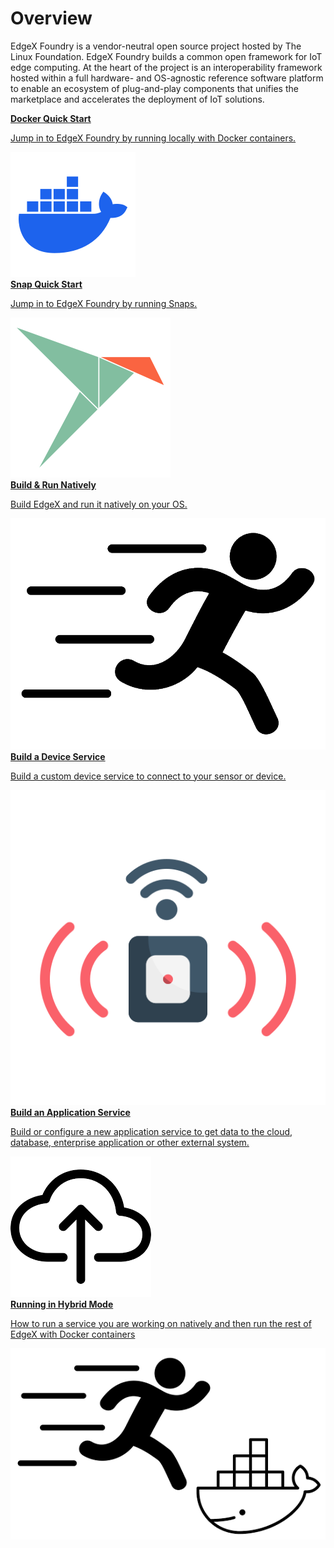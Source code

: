 # Overview

EdgeX Foundry is a vendor-neutral open source project hosted by The Linux Foundation. EdgeX Foundry builds a common open framework for IoT edge computing.  At the heart of the project is an interoperability framework hosted within a full hardware- and OS-agnostic reference software platform to enable an ecosystem of plug-and-play components that unifies the marketplace and accelerates the deployment of IoT solutions.

<div class="home-nav-row">
  <div class="home-nav-column">
    <div class="home-nav-card">
        <a href="./getting-started/quick-start/">
          <b>Docker Quick Start</b>
          <p>Jump in to EdgeX Foundry by running locally with Docker containers.</p>
          <img class="home-nav-icons" src="docker.png"/>
        </a>
    </div>
  </div>
  <div class="home-nav-column">
    <div class="home-nav-card">
        <a href="./getting-started/Ch-GettingStartedSnapUsers/">
        <b>Snap Quick Start</b>
        <p>Jump in to EdgeX Foundry by running Snaps.</p>
        <img class="home-nav-icons" src="snap.png"/>
        </a>
    </div>
  </div>
  <div class="home-nav-column">
    <div class="home-nav-card">
        <a href="./getting-started/native/Ch-BuildRunNative/">
        <b>Build & Run Natively</b>
        <p>Build EdgeX and run it natively on your OS.</p>
        <img class="home-nav-icons" src="run.png"/>
        </a>
    </div>
  </div>
</div>
<div class="home-nav-row">
  <div class="home-nav-column">
    <div class="home-nav-card">
        <a href="./getting-started/Ch-GettingStartedSDK/">
        <b>Build a Device Service</b>
        <p>Build a custom device service to connect to your sensor or device.</p>
        <img class="home-nav-icons" src="sensor.png"/>
        </a>
    </div>
  </div>
  <div class="home-nav-column">
    <div class="home-nav-card">
        <a href="./getting-started/Ch-GettingStartedSDK/">
        <b>Build an Application Service</b>
        <p>Build or configure a new application service to get data to the cloud, database, enterprise application or other external system.</p>
        <img class="home-nav-icons" src="cloud-upload.png"/>
        </a>
    </div>
  </div>
  <div class="home-nav-column">
    <div class="home-nav-card">
        <a href="./getting-started/Ch-GettingStartedHybrid/">
        <b>Running in Hybrid Mode</b>
        <p>How to run a service you are working on natively and then run the rest of EdgeX with Docker containers</p>
        <img class="home-nav-icons" src="hybrid.png"/>
        </a>
    </div>
  </div>
</div>
<p class="divider"></p>

